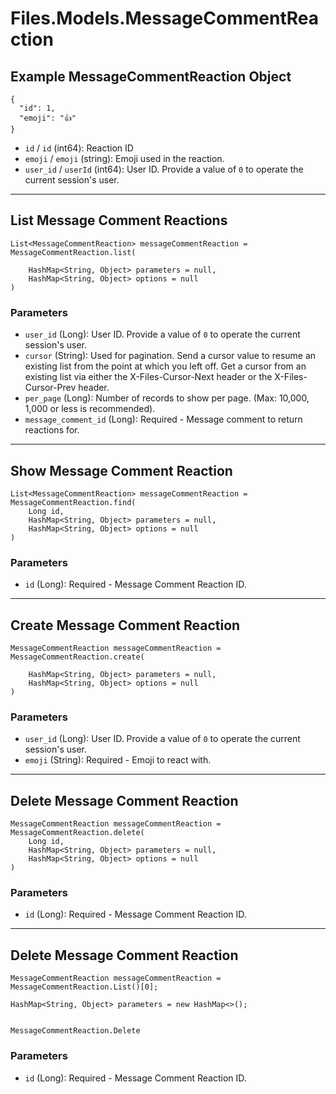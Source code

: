 # Files.Models.MessageCommentReaction

## Example MessageCommentReaction Object

```
{
  "id": 1,
  "emoji": "👍"
}
```

* `id` / `id`  (int64): Reaction ID
* `emoji` / `emoji`  (string): Emoji used in the reaction.
* `user_id` / `userId`  (int64): User ID.  Provide a value of `0` to operate the current session's user.


---

## List Message Comment Reactions

```
List<MessageCommentReaction> messageCommentReaction = MessageCommentReaction.list(
    
    HashMap<String, Object> parameters = null,
    HashMap<String, Object> options = null
)
```

### Parameters

* `user_id` (Long): User ID.  Provide a value of `0` to operate the current session's user.
* `cursor` (String): Used for pagination.  Send a cursor value to resume an existing list from the point at which you left off.  Get a cursor from an existing list via either the X-Files-Cursor-Next header or the X-Files-Cursor-Prev header.
* `per_page` (Long): Number of records to show per page.  (Max: 10,000, 1,000 or less is recommended).
* `message_comment_id` (Long): Required - Message comment to return reactions for.


---

## Show Message Comment Reaction

```
List<MessageCommentReaction> messageCommentReaction = MessageCommentReaction.find(
    Long id, 
    HashMap<String, Object> parameters = null,
    HashMap<String, Object> options = null
)
```

### Parameters

* `id` (Long): Required - Message Comment Reaction ID.


---

## Create Message Comment Reaction

```
MessageCommentReaction messageCommentReaction = MessageCommentReaction.create(
    
    HashMap<String, Object> parameters = null,
    HashMap<String, Object> options = null
)
```

### Parameters

* `user_id` (Long): User ID.  Provide a value of `0` to operate the current session's user.
* `emoji` (String): Required - Emoji to react with.


---

## Delete Message Comment Reaction

```
MessageCommentReaction messageCommentReaction = MessageCommentReaction.delete(
    Long id, 
    HashMap<String, Object> parameters = null,
    HashMap<String, Object> options = null
)
```

### Parameters

* `id` (Long): Required - Message Comment Reaction ID.


---

## Delete Message Comment Reaction

```
MessageCommentReaction messageCommentReaction = MessageCommentReaction.List()[0];

HashMap<String, Object> parameters = new HashMap<>();


MessageCommentReaction.Delete
```

### Parameters

* `id` (Long): Required - Message Comment Reaction ID.
